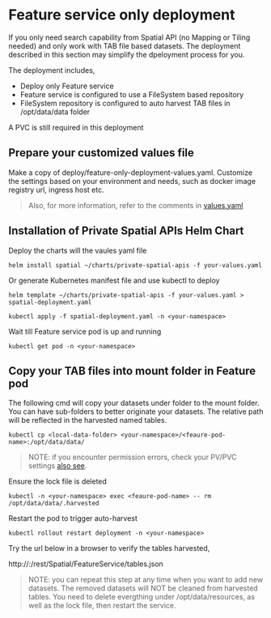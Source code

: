 # Feature service only deployment

If you only need search capability from Spatial API (no Mapping or Tiling needed) and only work with TAB file based datasets. The deployment described in this section may simplify the dpeloyment process for you.

The deployment includes,

* Deploy only Feature service
* Feature service is configured to use a FileSystem based repository
* FileSystem repository is configured to auto harvest TAB files in /opt/data/data folder

A PVC is still required in this deployment

## Prepare your customized values file
Make a copy of deploy/feature-only-deployment-values.yaml. Customize the settings based on your environment and needs, such as docker image registry url, ingress host etc.

> Also, for more information, refer to the comments in [values.yaml](../../../charts/private-spatial-apis/values.yaml)

## Installation of Private Spatial APIs Helm Chart
Deploy the charts will the vaules yaml file

```
helm install spatial ~/charts/private-spatial-apis -f your-values.yaml
```

Or generate Kubernetes manifest file and use kubectl to deploy

```
helm template ~/charts/private-spatial-apis -f your-values.yaml > spatial-deployment.yaml
```

```
kubectl apply -f spatial-deployment.yaml -n <your-namespace>
```

Wait till Feature service pod is up and running
```
kubectl get pod -n <your-namespace>
```

## Copy your TAB files into mount folder in Feature pod

The following cmd will copy your datasets under <local-data-folder> folder to the mount folder. You can have sub-folders to better originate your datasets. The relative path will be reflected in the harvested named tables.

```
kubectl cp <local-data-folder> <your-namespace>/<feaure-pod-name>:/opt/data/data/
```

> NOTE: if you encounter permission errors, check your PV/PVC settings [also see](https://kubernetes-csi.github.io/docs/support-fsgroup.html).

Ensure the lock file is deleted
```
kubectl -n <your-namespace> exec <feaure-pod-name> -- rm /opt/data/data/.harvested
```

Restart the pod to trigger auto-harvest
```
kubectl rollout restart deployment -n <your-namespace>
```

Try the url below in a browser to verify the tables harvested,

http://<ingress host>:<port>/rest/Spatial/FeatureService/tables.json

> NOTE: you can repeat this step at any time when you want to add new datasets. The removed datasets will NOT be cleaned from harvested tables. You need to delete evergthing under /opt/data/resources, as well as the lock file, then restart the service.



